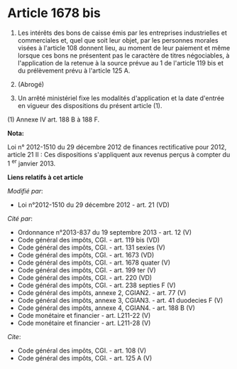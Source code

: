 # Article 1678 bis

1. Les intérêts des bons de caisse émis par les entreprises industrielles et commerciales et, quel que soit leur objet, par
les personnes morales visées à l'article 108 donnent lieu, au moment de leur paiement et même lorsque ces bons ne présentent
pas le caractère de titres négociables, à l'application de la retenue à la source prévue au 1 de l'article 119 bis et du
prélèvement prévu à l'article 125 A. 

2. (Abrogé) 

3. Un arrêté ministériel fixe les modalités d'application et la date d'entrée en vigueur des dispositions du présent article
(1). 

(1) Annexe IV art. 188 B à 188 F.

**Nota:**

Loi n° 2012-1510 du 29 décembre 2012 de finances rectificative pour 2012, article 21 II : Ces dispositions s'appliquent aux
revenus perçus à compter du 1
  <sup>er</sup> janvier 2013.

**Liens relatifs à cet article**

_Modifié par_:

  - Loi n°2012-1510 du 29 décembre 2012 - art. 21 (VD)

_Cité par_:

  - Ordonnance n°2013-837 du 19 septembre 2013 - art. 12 (V)
  - Code général des impôts, CGI. - art. 119 bis (VD)
  - Code général des impôts, CGI. - art. 131 sexies (V)
  - Code général des impôts, CGI. - art. 1673 (VD)
  - Code général des impôts, CGI. - art. 1678 quater (V)
  - Code général des impôts, CGI. - art. 199 ter (V)
  - Code général des impôts, CGI. - art. 220 (VD)
  - Code général des impôts, CGI. - art. 238 septies F (V)
  - Code général des impôts, annexe 2, CGIAN2. - art. 77 (V)
  - Code général des impôts, annexe 3, CGIAN3. - art. 41 duodecies F (V)
  - Code général des impôts, annexe 4, CGIAN4. - art. 188 B (V)
  - Code monétaire et financier - art. L211-22 (V)
  - Code monétaire et financier - art. L211-28 (V)

_Cite_:

  - Code général des impôts, CGI. - art. 108 (V)
  - Code général des impôts, CGI. - art. 125 A (V)
